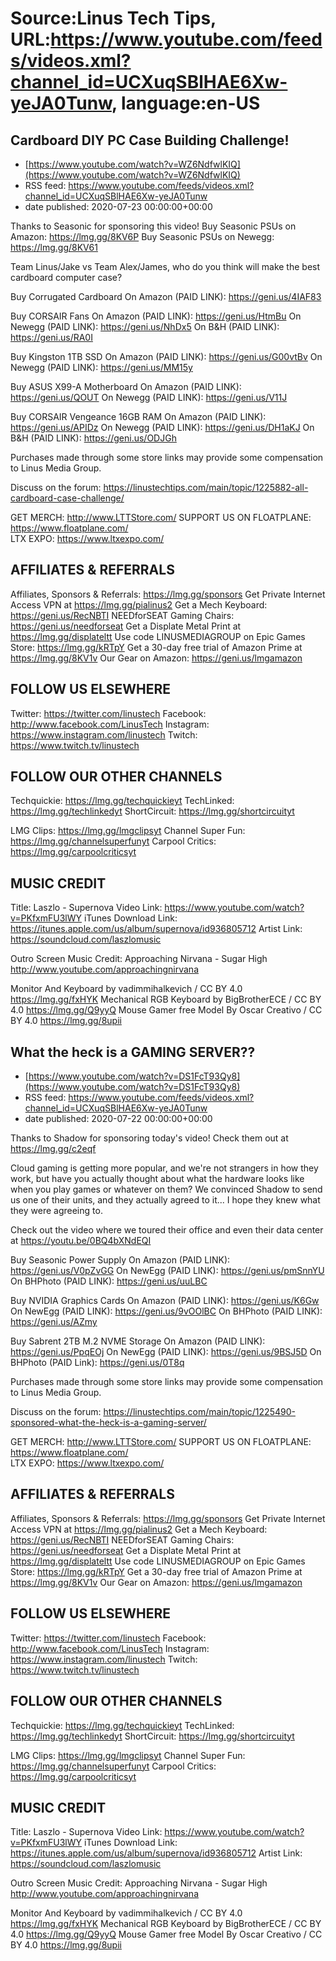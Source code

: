 # Source:Linus Tech Tips, URL:https://www.youtube.com/feeds/videos.xml?channel_id=UCXuqSBlHAE6Xw-yeJA0Tunw, language:en-US

## Cardboard DIY PC Case Building Challenge!
 - [https://www.youtube.com/watch?v=WZ6NdfwlKIQ](https://www.youtube.com/watch?v=WZ6NdfwlKIQ)
 - RSS feed: https://www.youtube.com/feeds/videos.xml?channel_id=UCXuqSBlHAE6Xw-yeJA0Tunw
 - date published: 2020-07-23 00:00:00+00:00

Thanks to Seasonic for sponsoring this video! 
Buy Seasonic PSUs on Amazon: https://lmg.gg/8KV6P
Buy Seasonic PSUs on Newegg: https://lmg.gg/8KV61

Team Linus/Jake vs Team Alex/James, who do you think will make the best cardboard computer case?

Buy Corrugated Cardboard
On Amazon (PAID LINK): https://geni.us/4IAF83

Buy CORSAIR Fans
On Amazon (PAID LINK): https://geni.us/HtmBu
On Newegg (PAID LINK): https://geni.us/NhDx5
On B&H (PAID LINK): https://geni.us/RA0I

Buy Kingston 1TB SSD
On Amazon (PAID LINK): https://geni.us/G00vtBv
On Newegg (PAID LINK): https://geni.us/MM15y

Buy ASUS X99-A Motherboard
On Amazon (PAID LINK): https://geni.us/QOUT
On Newegg (PAID LINK): https://geni.us/V11J

Buy CORSAIR Vengeance 16GB RAM
On Amazon (PAID LINK): https://geni.us/APIDz
On Newegg (PAID LINK): https://geni.us/DH1aKJ
On B&H (PAID LINK): https://geni.us/ODJGh

Purchases made through some store links may provide some compensation to Linus Media Group.

Discuss on the forum: https://linustechtips.com/main/topic/1225882-all-cardboard-case-challenge/


GET MERCH: http://www.LTTStore.com/
SUPPORT US ON FLOATPLANE: https://www.floatplane.com/  
LTX EXPO: https://www.ltxexpo.com/   

AFFILIATES & REFERRALS
---------------------------------------------------
Affiliates, Sponsors & Referrals: https://lmg.gg/sponsors
Get Private Internet Access VPN at https://lmg.gg/pialinus2
Get a Mech Keyboard: https://geni.us/RecNBTI
NEEDforSEAT Gaming Chairs: https://geni.us/needforseat
Get a Displate Metal Print at https://lmg.gg/displateltt
Use code LINUSMEDIAGROUP on Epic Games Store: https://lmg.gg/kRTpY
Get a 30-day free trial of Amazon Prime at https://lmg.gg/8KV1v
Our Gear on Amazon: https://geni.us/lmgamazon
 
FOLLOW US ELSEWHERE
---------------------------------------------------  
Twitter: https://twitter.com/linustech
Facebook: http://www.facebook.com/LinusTech
Instagram: https://www.instagram.com/linustech
Twitch: https://www.twitch.tv/linustech

FOLLOW OUR OTHER CHANNELS
---------------------------------------------------  
Techquickie: https://lmg.gg/techquickieyt
TechLinked: https://lmg.gg/techlinkedyt
ShortCircuit: https://lmg.gg/shortcircuityt

LMG Clips: https://lmg.gg/lmgclipsyt
Channel Super Fun: https://lmg.gg/channelsuperfunyt
Carpool Critics: https://lmg.gg/carpoolcriticsyt

MUSIC CREDIT
---------------------------------------------------  
Title: Laszlo - Supernova
Video Link: https://www.youtube.com/watch?v=PKfxmFU3lWY
iTunes Download Link: https://itunes.apple.com/us/album/supernova/id936805712
Artist Link: https://soundcloud.com/laszlomusic

Outro Screen Music Credit: Approaching Nirvana - Sugar High http://www.youtube.com/approachingnirvana

Monitor And Keyboard by vadimmihalkevich / CC BY 4.0 https://lmg.gg/fxHYK 
Mechanical RGB Keyboard by BigBrotherECE / CC BY 4.0 https://lmg.gg/Q9yyQ 
Mouse Gamer free Model By Oscar Creativo / CC BY 4.0 https://lmg.gg/8upii

## What the heck is a GAMING SERVER??
 - [https://www.youtube.com/watch?v=DS1FcT93Qy8](https://www.youtube.com/watch?v=DS1FcT93Qy8)
 - RSS feed: https://www.youtube.com/feeds/videos.xml?channel_id=UCXuqSBlHAE6Xw-yeJA0Tunw
 - date published: 2020-07-22 00:00:00+00:00

Thanks to Shadow for sponsoring today's video! Check them out at https://lmg.gg/c2eqf

Cloud gaming is getting more popular, and we're not strangers in how they work, but have you actually thought about what the hardware looks like when you play games or whatever on them? We convinced Shadow to send us one of their units, and they actually agreed to it... I hope they knew what they were agreeing to. 

Check out the video where we toured their office and even their data center at https://youtu.be/0BQ4bXNdEQI

Buy Seasonic Power Supply
On Amazon (PAID LINK): https://geni.us/V0pZvGG
On NewEgg (PAID LINK): https://geni.us/pmSnnYU
On BHPhoto (PAID LINK): https://geni.us/uuLBC

Buy NVIDIA Graphics Cards
On Amazon (PAID LINK): https://geni.us/K6Gw
On NewEgg (PAID LINK): https://geni.us/9vOOlBC
On BHPhoto (PAID LINK): https://geni.us/AZmy

Buy Sabrent 2TB M.2 NVME Storage
On Amazon (PAID LINK): https://geni.us/PpqEOj
On NewEgg (PAID LINK): https://geni.us/9BSJ5D
On BHPhoto (PAID Link): https://geni.us/0T8q

Purchases made through some store links may provide some compensation to Linus Media Group.

Discuss on the forum: https://linustechtips.com/main/topic/1225490-sponsored-what-the-heck-is-a-gaming-server/

GET MERCH: http://www.LTTStore.com/
SUPPORT US ON FLOATPLANE: https://www.floatplane.com/  
LTX EXPO: https://www.ltxexpo.com/   

AFFILIATES & REFERRALS
---------------------------------------------------
Affiliates, Sponsors & Referrals: https://lmg.gg/sponsors
Get Private Internet Access VPN at https://lmg.gg/pialinus2
Get a Mech Keyboard: https://geni.us/RecNBTI
NEEDforSEAT Gaming Chairs: https://geni.us/needforseat
Get a Displate Metal Print at https://lmg.gg/displateltt
Use code LINUSMEDIAGROUP on Epic Games Store: https://lmg.gg/kRTpY
Get a 30-day free trial of Amazon Prime at https://lmg.gg/8KV1v
Our Gear on Amazon: https://geni.us/lmgamazon
 
FOLLOW US ELSEWHERE
---------------------------------------------------  
Twitter: https://twitter.com/linustech
Facebook: http://www.facebook.com/LinusTech
Instagram: https://www.instagram.com/linustech
Twitch: https://www.twitch.tv/linustech

FOLLOW OUR OTHER CHANNELS
---------------------------------------------------  
Techquickie: https://lmg.gg/techquickieyt
TechLinked: https://lmg.gg/techlinkedyt
ShortCircuit: https://lmg.gg/shortcircuityt

LMG Clips: https://lmg.gg/lmgclipsyt
Channel Super Fun: https://lmg.gg/channelsuperfunyt
Carpool Critics: https://lmg.gg/carpoolcriticsyt

MUSIC CREDIT
---------------------------------------------------  
Title: Laszlo - Supernova
Video Link: https://www.youtube.com/watch?v=PKfxmFU3lWY
iTunes Download Link: https://itunes.apple.com/us/album/supernova/id936805712
Artist Link: https://soundcloud.com/laszlomusic

Outro Screen Music Credit: Approaching Nirvana - Sugar High http://www.youtube.com/approachingnirvana

Monitor And Keyboard by vadimmihalkevich / CC BY 4.0 https://lmg.gg/fxHYK 
Mechanical RGB Keyboard by BigBrotherECE / CC BY 4.0 https://lmg.gg/Q9yyQ 
Mouse Gamer free Model By Oscar Creativo / CC BY 4.0 https://lmg.gg/8upii

